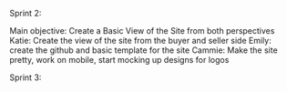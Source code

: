 Sprint 2:

Main objective: Create a Basic View of the Site from both perspectives
Katie: Create the view of the site from the buyer and seller side
Emily: create the github and basic template for the site
Cammie: Make the site pretty, work on mobile, start mocking up designs for logos


Sprint 3: 
